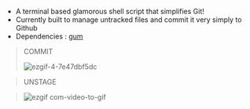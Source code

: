 - A terminal based glamorous shell script that simplifies Git!
- Currently built to manage untracked files and commit it very simply to Github
- Dependencies : [gum](https://github.com/charmbracelet/gum "Github: charmbracelet/gum")

> COMMIT
> 
> ![ezgif-4-7e47dbf5dc](https://user-images.githubusercontent.com/90480489/227266775-740836e5-6e64-4019-a975-36e231ef67ba.gif)

> UNSTAGE

> ![ezgif com-video-to-gif](https://user-images.githubusercontent.com/90480489/230363792-8b4c9a2b-eb5c-4925-a612-e98eaa62d72d.gif)
